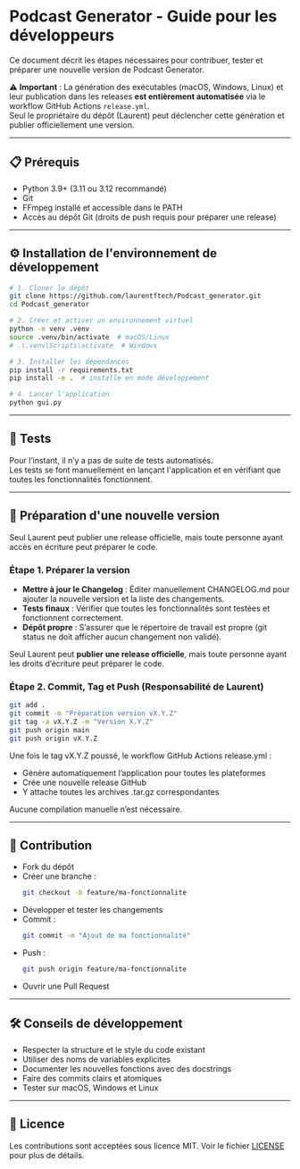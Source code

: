 # Podcast Generator - Guide pour les développeurs

Ce document décrit les étapes nécessaires pour contribuer, tester et préparer une nouvelle version de Podcast Generator.

⚠️ **Important** : La génération des exécutables (macOS, Windows, Linux) et leur publication dans les releases **est entièrement automatisée** via le workflow GitHub Actions `release.yml`.  
Seul le propriétaire du dépôt (Laurent) peut déclencher cette génération et publier officiellement une version.

---

## 📋 Prérequis

- Python 3.9+ (3.11 ou 3.12 recommandé)
- Git
- FFmpeg installé et accessible dans le PATH
- Accès au dépôt Git (droits de push requis pour préparer une release)

---

## ⚙️ Installation de l'environnement de développement

```sh
# 1. Cloner le dépôt
git clone https://github.com/laurentftech/Podcast_generator.git
cd Podcast_generator

# 2. Créer et activer un environnement virtuel
python -m venv .venv
source .venv/bin/activate  # macOS/Linux
# .\.venv\Scripts\activate  # Windows

# 3. Installer les dépendances
pip install -r requirements.txt
pip install -e .  # installe en mode développement

# 4. Lancer l'application
python gui.py
```

---

## 🧪 Tests

Pour l’instant, il n’y a pas de suite de tests automatisés.  
Les tests se font manuellement en lançant l'application et en vérifiant que toutes les fonctionnalités fonctionnent.

---

## 🚀 Préparation d'une nouvelle version

Seul Laurent peut publier une release officielle, mais toute personne ayant accès en écriture peut préparer le code.

### Étape 1. Préparer la version

- **Mettre à jour le Changelog** : Éditer manuellement CHANGELOG.md pour ajouter la nouvelle version et la liste des changements.
- **Tests finaux** : Vérifier que toutes les fonctionnalités sont testées et fonctionnent correctement.
- **Dépôt propre** : S’assurer que le répertoire de travail est propre (git status ne doit afficher aucun changement non validé).

Seul Laurent peut **publier une release officielle**, mais toute personne ayant les droits d’écriture peut préparer le code.

### Étape 2. Commit, Tag et Push (Responsabilité de Laurent)

```sh
git add .
git commit -m "Préparation version vX.Y.Z"
git tag -a vX.Y.Z -m "Version X.Y.Z"
git push origin main
git push origin vX.Y.Z
```

Une fois le tag vX.Y.Z poussé, le workflow GitHub Actions release.yml :
- Génère automatiquement l’application pour toutes les plateformes
- Crée une nouvelle release GitHub
- Y attache toutes les archives .tar.gz correspondantes

Aucune compilation manuelle n’est nécessaire.

---

## 🤝 Contribution

- Fork du dépôt  
- Créer une branche :  
  ```sh
  git checkout -b feature/ma-fonctionnalite
  ```
- Développer et tester les changements  
- Commit :  
  ```sh
  git commit -m "Ajout de ma fonctionnalité"
  ```
- Push :  
  ```sh
  git push origin feature/ma-fonctionnalite
  ```
- Ouvrir une Pull Request

---

## 🛠 Conseils de développement

- Respecter la structure et le style du code existant
- Utiliser des noms de variables explicites
- Documenter les nouvelles fonctions avec des docstrings
- Faire des commits clairs et atomiques
- Tester sur macOS, Windows et Linux

---

## 📜 Licence

Les contributions sont acceptées sous licence MIT. Voir le fichier [LICENSE](LICENSE) pour plus de détails.
